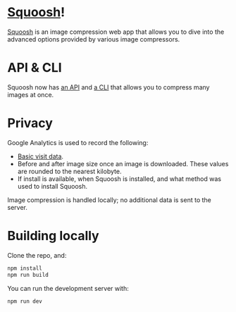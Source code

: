 # [Squoosh]!

[Squoosh] is an image compression web app that allows you to dive into the advanced options provided
by various image compressors.

# API & CLI

Squoosh now has [an API](https://github.com/GoogleChromeLabs/squoosh/tree/dev/libsquoosh) and [a CLI](https://github.com/GoogleChromeLabs/squoosh/tree/dev/cli) that allows you to compress many images at once.

# Privacy

Google Analytics is used to record the following:

- [Basic visit data](https://support.google.com/analytics/answer/6004245?ref_topic=2919631).
- Before and after image size once an image is downloaded. These values are rounded to the nearest
  kilobyte.
- If install is available, when Squoosh is installed, and what method was used to install Squoosh.

Image compression is handled locally; no additional data is sent to the server.

# Building locally

Clone the repo, and:

```sh
npm install
npm run build
```

You can run the development server with:

```sh
npm run dev
```

[squoosh]: https://squoosh.app
